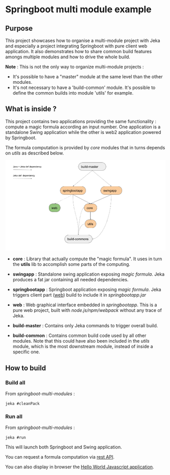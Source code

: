 # Springboot multi module example

## Purpose
This project showcases how to organise a multi-module project with Jeka and especially a project integrating Springboot 
with pure client web application. It also demonstrates how to share common build features amongs multiple modules and how to 
drive the whole build.

__Note__ : This is not the only way to organize multi-module projects :
* It's possible to have a "master" module at the same level than the other modules.
* It's not necessary to have a 'build-common' module. It's possible to define the common builds into  module 'utils' for example.

## What is inside ?

This project contains two applications providing the same functionality : compute a magic formula according an input number.
One application is a standalone Swing application while the other is web2 application powered by Springboot.

The formula computation is provided by _core_ modules that in turns depends on  _utils_ as described below.

![map](modules.png) 

* __core__ : Library that actually compute the "magic formula". It uses in turn the __utils__ lib to accomplish some parts of the computing.

* __swingapp__ : Standalone swing application exposing _magic formula_. Jeka produces a fat jar containing all needed dependencies.

* __springbootapp__ : Springboot application exposing _magic formula_. Jeka triggers client part ([web](./web)) build to include it in _springbootapp.jar_ 

* __web__ : Web graphical interface embedded in _springbootapp_. This is a pure web project, built with _node.js/npm/webpack_ without any trace of Jeka.

* __build-master__ : Contains only Jeka commands to trigger overall build.

* __build-common__ : Contains common build code used by all other modules. Note that this could have also been included in the _utils_ module, which is the most downstream module, instead of inside a specific one. 


## How to build

### Build all

From _springboot-multi-modules_ :

```shell
jeka #cleanPack
```

### Run all

From _springboot-multi-modules_ :

```shell
jeka #run
```
This will launch both Springboot and Swing application.

You can request a formula computation via [rest API](http://localhost:8080/formula?input=17).

You can also display in browser the [Hello World Javascript application](http://localhost:8080).




